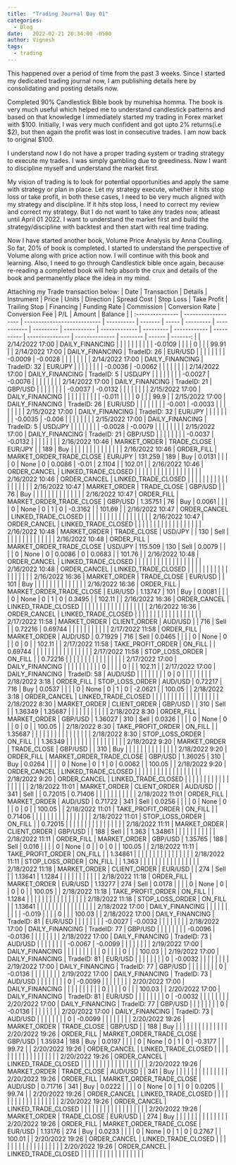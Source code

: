 ```yaml
---
title:  "Trading Journal Day 01"
categories:
  - Blog
date:   2022-02-21 20:34:00 -0500
author: Vignesh
tags: 
  - trading
---
```


This happened over a period of time from the past 3 weeks. Since I started my dedicated trading journal now, I am publishing details here by consolidating and posting details now.

Completed 90% Candlestick Bible book by munehisa homma. The book is very much useful which helped me to understand candlestick patterns and based on that knowledge I immediately started my trading in Forex market with $100. Initially, I was very much confident and got upto 2% returns(i.e $2), but then again the profit was lost in consecutive trades. I am now back to original $100. 

I understand now I do not have a proper trading system or trading strategy to execute my trades. I was simply gambling due to greediness. Now I want to discipline myself and understand the market first. 

My vision of trading is to look for potential opportunities and apply the same with strategy or plan in place. Let my strategy execute, whether it hits stop loss or take profit, in both these cases, I need to be very much aligned with my strategy and discipline. If it hits stop loss, I need to correct my review and correct my strategy. But I do not want to take any trades now, atleast until April 01 2022. I want to understand the market first and build the strategy/discipline with backtest and then start with real time trading.

Now I have started another book, Volume Price Analysis by Anna Coulling. So far, 20% of book is completed. I started to understand the perspective of Volume along with price action now. I will continue with this book and learning. Also, I need to go through Candlestick bible once again, because re-reading a completed book will help absorb the crux and details of the book and permanently place the idea in my mind.

Attaching my Trade transaction below:
| Date            | Transaction         | Details                     | Instrument | Price   | Units | Direction | Spread Cost | Stop Loss | Take Profit | Trailing Stop | Financing | Funding Rate | Commission | Conversion Rate | Conversion Fee | P/L      | Amount | Balance |
| :--------------- | ------------------- | --------------------------- | ---------- | ------- | ----- | --------- | ----------- | --------- | ----------- | ------------- | --------- | ------------ | ---------- | --------------- | -------------- | -------- | ------ | -------: |
| 2/14/2022 17:00 | DAILY\_FINANCING    |                             |            |         |       |           |             |           |             |               | \-0.0109  |              |            |                 | 0              |          |        | 99.91   |
| 2/14/2022 17:00 | DAILY\_FINANCING    | TradeID: 26                 | EUR/USD    |         |       |           |             |           |             |               | \-0.0009  | \-0.0028     |            |                 |                |          |        |         |
| 2/14/2022 17:00 | DAILY\_FINANCING    | TradeID: 32                 | EUR/JPY    |         |       |           |             |           |             |               | \-0.0036  | \-0.0062     |            |                 |                |          |        |         |
| 2/14/2022 17:00 | DAILY\_FINANCING    | TradeID: 5                  | USD/JPY    |         |       |           |             |           |             |               | \-0.0027  | \-0.0076     |            |                 |                |          |        |         |
| 2/14/2022 17:00 | DAILY\_FINANCING    | TradeID: 21                 | GBP/USD    |         |       |           |             |           |             |               | \-0.0037  | \-0.0132     |            |                 |                |          |        |         |
| 2/15/2022 17:00 | DAILY\_FINANCING    |                             |            |         |       |           |             |           |             |               | \-0.011   |              |            |                 | 0              |          |        | 99.9    |
| 2/15/2022 17:00 | DAILY\_FINANCING    | TradeID: 26                 | EUR/USD    |         |       |           |             |           |             |               | \-0.001   | \-0.0033     |            |                 |                |          |        |         |
| 2/15/2022 17:00 | DAILY\_FINANCING    | TradeID: 32                 | EUR/JPY    |         |       |           |             |           |             |               | \-0.0035  | \-0.006      |            |                 |                |          |        |         |
| 2/15/2022 17:00 | DAILY\_FINANCING    | TradeID: 5                  | USD/JPY    |         |       |           |             |           |             |               | \-0.0028  | \-0.0079     |            |                 |                |          |        |         |
| 2/15/2022 17:00 | DAILY\_FINANCING    | TradeID: 21                 | GBP/USD    |         |       |           |             |           |             |               | \-0.0037  | \-0.0132     |            |                 |                |          |        |         |
| 2/16/2022 10:46 | MARKET\_ORDER       | TRADE\_CLOSE                | EUR/JPY    |         | 189   | Buy       |             |           |             |               |           |              |            |                 |                |          |        |         |
| 2/16/2022 10:46 | ORDER\_FILL         | MARKET\_ORDER\_TRADE\_CLOSE | EUR/JPY    | 131.259 | 189   | Buy       | 0.0131      |           |             |               | 0         | None         | 0          | 0.0086          | \-0.01         | 2.1104   |        | 102.01  |
| 2/16/2022 10:46 | ORDER\_CANCEL       | LINKED\_TRADE\_CLOSED       |            |         |       |           |             |           |             |               |           |              |            |                 |                |          |        |         |
| 2/16/2022 10:46 | ORDER\_CANCEL       | LINKED\_TRADE\_CLOSED       |            |         |       |           |             |           |             |               |           |              |            |                 |                |          |        |         |
| 2/16/2022 10:47 | MARKET\_ORDER       | TRADE\_CLOSE                | GBP/USD    |         | 76    | Buy       |             |           |             |               |           |              |            |                 |                |          |        |         |
| 2/16/2022 10:47 | ORDER\_FILL         | MARKET\_ORDER\_TRADE\_CLOSE | GBP/USD    | 1.35751 | 76    | Buy       | 0.0061      |           |             |               | 0         | None         | 0          | 1               | 0              | \-0.3162 |        | 101.69  |
| 2/16/2022 10:47 | ORDER\_CANCEL       | LINKED\_TRADE\_CLOSED       |            |         |       |           |             |           |             |               |           |              |            |                 |                |          |        |         |
| 2/16/2022 10:47 | ORDER\_CANCEL       | LINKED\_TRADE\_CLOSED       |            |         |       |           |             |           |             |               |           |              |            |                 |                |          |        |         |
| 2/16/2022 10:48 | MARKET\_ORDER       | TRADE\_CLOSE                | USD/JPY    |         | 130   | Sell      |             |           |             |               |           |              |            |                 |                |          |        |         |
| 2/16/2022 10:48 | ORDER\_FILL         | MARKET\_ORDER\_TRADE\_CLOSE | USD/JPY    | 115.509 | 130   | Sell      | 0.0079      |           |             |               | 0         | None         | 0          | 0.0086          | 0              | 0.0683   |        | 101.76  |
| 2/16/2022 10:48 | ORDER\_CANCEL       | LINKED\_TRADE\_CLOSED       |            |         |       |           |             |           |             |               |           |              |            |                 |                |          |        |         |
| 2/16/2022 10:48 | ORDER\_CANCEL       | LINKED\_TRADE\_CLOSED       |            |         |       |           |             |           |             |               |           |              |            |                 |                |          |        |         |
| 2/16/2022 16:36 | MARKET\_ORDER       | TRADE\_CLOSE                | EUR/USD    |         | 101   | Buy       |             |           |             |               |           |              |            |                 |                |          |        |         |
| 2/16/2022 16:36 | ORDER\_FILL         | MARKET\_ORDER\_TRADE\_CLOSE | EUR/USD    | 1.13747 | 101   | Buy       | 0.0081      |           |             |               | 0         | None         | 0          | 1               | 0              | 0.3495   |        | 102.11  |
| 2/16/2022 16:36 | ORDER\_CANCEL       | LINKED\_TRADE\_CLOSED       |            |         |       |           |             |           |             |               |           |              |            |                 |                |          |        |         |
| 2/16/2022 16:36 | ORDER\_CANCEL       | LINKED\_TRADE\_CLOSED       |            |         |       |           |             |           |             |               |           |              |            |                 |                |          |        |         |
| 2/17/2022 11:58 | MARKET\_ORDER       | CLIENT\_ORDER               | AUD/USD    |         | 716   | Sell      |             | 0.72216   | 0.69744     |               |           |              |            |                 |                |          |        |         |
| 2/17/2022 11:58 | ORDER\_FILL         | MARKET\_ORDER               | AUD/USD    | 0.71929 | 716   | Sell      | 0.0465      |           |             |               | 0         | None         | 0          |                 | 0              | 0        |        | 102.11  |
| 2/17/2022 11:58 | TAKE\_PROFIT\_ORDER | ON\_FILL                    |            | 0.69744 |       |           |             |           |             |               |           |              |            |                 |                |          |        |         |
| 2/17/2022 11:58 | STOP\_LOSS\_ORDER   | ON\_FILL                    |            | 0.72216 |       |           |             |           |             |               |           |              |            |                 |                |          |        |         |
| 2/17/2022 17:00 | DAILY\_FINANCING    |                             |            |         |       |           |             |           |             |               | 0         |              |            |                 | 0              |          |        | 102.11  |
| 2/17/2022 17:00 | DAILY\_FINANCING    | TradeID: 58                 | AUD/USD    |         |       |           |             |           |             |               | 0         | 0            |            |                 |                |          |        |         |
| 2/18/2022 3:18  | ORDER\_FILL         | STOP\_LOSS\_ORDER           | AUD/USD    | 0.72217 | 716   | Buy       | 0.0537      |           |             |               | 0         | None         | 0          | 1               | 0              | \-2.0621 |        | 100.05  |
| 2/18/2022 3:18  | ORDER\_CANCEL       | LINKED\_TRADE\_CLOSED       |            |         |       |           |             |           |             |               |           |              |            |                 |                |          |        |         |
| 2/18/2022 8:30  | MARKET\_ORDER       | CLIENT\_ORDER               | GBP/USD    |         | 310   | Sell      |             | 1.36349   | 1.35687     |               |           |              |            |                 |                |          |        |         |
| 2/18/2022 8:30  | ORDER\_FILL         | MARKET\_ORDER               | GBP/USD    | 1.36027 | 310   | Sell      | 0.0326      |           |             |               | 0         | None         | 0          |                 | 0              | 0        |        | 100.05  |
| 2/18/2022 8:30  | TAKE\_PROFIT\_ORDER | ON\_FILL                    |            | 1.35687 |       |           |             |           |             |               |           |              |            |                 |                |          |        |         |
| 2/18/2022 8:30  | STOP\_LOSS\_ORDER   | ON\_FILL                    |            | 1.36349 |       |           |             |           |             |               |           |              |            |                 |                |          |        |         |
| 2/18/2022 9:20  | MARKET\_ORDER       | TRADE\_CLOSE                | GBP/USD    |         | 310   | Buy       |             |           |             |               |           |              |            |                 |                |          |        |         |
| 2/18/2022 9:20  | ORDER\_FILL         | MARKET\_ORDER\_TRADE\_CLOSE | GBP/USD    | 1.36025 | 310   | Buy       | 0.0264      |           |             |               | 0         | None         | 0          | 1               | 0              | 0.0062   |        | 100.05  |
| 2/18/2022 9:20  | ORDER\_CANCEL       | LINKED\_TRADE\_CLOSED       |            |         |       |           |             |           |             |               |           |              |            |                 |                |          |        |         |
| 2/18/2022 9:20  | ORDER\_CANCEL       | LINKED\_TRADE\_CLOSED       |            |         |       |           |             |           |             |               |           |              |            |                 |                |          |        |         |
| 2/18/2022 11:01 | MARKET\_ORDER       | CLIENT\_ORDER               | AUD/USD    |         | 341   | Sell      |             | 0.72015   | 0.71406     |               |           |              |            |                 |                |          |        |         |
| 2/18/2022 11:01 | ORDER\_FILL         | MARKET\_ORDER               | AUD/USD    | 0.71722 | 341   | Sell      | 0.0256      |           |             |               | 0         | None         | 0          |                 | 0              | 0        |        | 100.05  |
| 2/18/2022 11:01 | TAKE\_PROFIT\_ORDER | ON\_FILL                    |            | 0.71406 |       |           |             |           |             |               |           |              |            |                 |                |          |        |         |
| 2/18/2022 11:01 | STOP\_LOSS\_ORDER   | ON\_FILL                    |            | 0.72015 |       |           |             |           |             |               |           |              |            |                 |                |          |        |         |
| 2/18/2022 11:11 | MARKET\_ORDER       | CLIENT\_ORDER               | GBP/USD    |         | 188   | Sell      |             | 1.363     | 1.34861     |               |           |              |            |                 |                |          |        |         |
| 2/18/2022 11:11 | ORDER\_FILL         | MARKET\_ORDER               | GBP/USD    | 1.35765 | 188   | Sell      | 0.016       |           |             |               | 0         | None         | 0          |                 | 0              | 0        |        | 100.05  |
| 2/18/2022 11:11 | TAKE\_PROFIT\_ORDER | ON\_FILL                    |            | 1.34861 |       |           |             |           |             |               |           |              |            |                 |                |          |        |         |
| 2/18/2022 11:11 | STOP\_LOSS\_ORDER   | ON\_FILL                    |            | 1.363   |       |           |             |           |             |               |           |              |            |                 |                |          |        |         |
| 2/18/2022 11:18 | MARKET\_ORDER       | CLIENT\_ORDER               | EUR/USD    |         | 274   | Sell      |             | 1.13641   | 1.1284      |               |           |              |            |                 |                |          |        |         |
| 2/18/2022 11:18 | ORDER\_FILL         | MARKET\_ORDER               | EUR/USD    | 1.13277 | 274   | Sell      | 0.0178      |           |             |               | 0         | None         | 0          |                 | 0              | 0        |        | 100.05  |
| 2/18/2022 11:18 | TAKE\_PROFIT\_ORDER | ON\_FILL                    |            | 1.1284  |       |           |             |           |             |               |           |              |            |                 |                |          |        |         |
| 2/18/2022 11:18 | STOP\_LOSS\_ORDER   | ON\_FILL                    |            | 1.13641 |       |           |             |           |             |               |           |              |            |                 |                |          |        |         |
| 2/18/2022 17:00 | DAILY\_FINANCING    |                             |            |         |       |           |             |           |             |               | \-0.019   |              |            |                 | 0              |          |        | 100.03  |
| 2/18/2022 17:00 | DAILY\_FINANCING    | TradeID: 81                 | EUR/USD    |         |       |           |             |           |             |               | \-0.0027  | \-0.0032     |            |                 |                |          |        |         |
| 2/18/2022 17:00 | DAILY\_FINANCING    | TradeID: 77                 | GBP/USD    |         |       |           |             |           |             |               | \-0.0096  | \-0.0136     |            |                 |                |          |        |         |
| 2/18/2022 17:00 | DAILY\_FINANCING    | TradeID: 73                 | AUD/USD    |         |       |           |             |           |             |               | \-0.0067  | \-0.0099     |            |                 |                |          |        |         |
| 2/19/2022 17:00 | DAILY\_FINANCING    |                             |            |         |       |           |             |           |             |               | 0         |              |            |                 | 0              |          |        | 100.03  |
| 2/19/2022 17:00 | DAILY\_FINANCING    | TradeID: 81                 | EUR/USD    |         |       |           |             |           |             |               | 0         | \-0.0032     |            |                 |                |          |        |         |
| 2/19/2022 17:00 | DAILY\_FINANCING    | TradeID: 77                 | GBP/USD    |         |       |           |             |           |             |               | 0         | \-0.0136     |            |                 |                |          |        |         |
| 2/19/2022 17:00 | DAILY\_FINANCING    | TradeID: 73                 | AUD/USD    |         |       |           |             |           |             |               | 0         | \-0.0099     |            |                 |                |          |        |         |
| 2/20/2022 17:00 | DAILY\_FINANCING    |                             |            |         |       |           |             |           |             |               | 0         |              |            |                 | 0              |          |        | 100.03  |
| 2/20/2022 17:00 | DAILY\_FINANCING    | TradeID: 81                 | EUR/USD    |         |       |           |             |           |             |               | 0         | \-0.0032     |            |                 |                |          |        |         |
| 2/20/2022 17:00 | DAILY\_FINANCING    | TradeID: 77                 | GBP/USD    |         |       |           |             |           |             |               | 0         | \-0.0136     |            |                 |                |          |        |         |
| 2/20/2022 17:00 | DAILY\_FINANCING    | TradeID: 73                 | AUD/USD    |         |       |           |             |           |             |               | 0         | \-0.0099     |            |                 |                |          |        |         |
| 2/20/2022 19:26 | MARKET\_ORDER       | TRADE\_CLOSE                | GBP/USD    |         | 188   | Buy       |             |           |             |               |           |              |            |                 |                |          |        |         |
| 2/20/2022 19:26 | ORDER\_FILL         | MARKET\_ORDER\_TRADE\_CLOSE | GBP/USD    | 1.35934 | 188   | Buy       | 0.0197      |           |             |               | 0         | None         | 0          | 1               | 0              | \-0.3177 |        | 99.72   |
| 2/20/2022 19:26 | ORDER\_CANCEL       | LINKED\_TRADE\_CLOSED       |            |         |       |           |             |           |             |               |           |              |            |                 |                |          |        |         |
| 2/20/2022 19:26 | ORDER\_CANCEL       | LINKED\_TRADE\_CLOSED       |            |         |       |           |             |           |             |               |           |              |            |                 |                |          |        |         |
| 2/20/2022 19:26 | MARKET\_ORDER       | TRADE\_CLOSE                | AUD/USD    |         | 341   | Buy       |             |           |             |               |           |              |            |                 |                |          |        |         |
| 2/20/2022 19:26 | ORDER\_FILL         | MARKET\_ORDER\_TRADE\_CLOSE | AUD/USD    | 0.71716 | 341   | Buy       | 0.0222      |           |             |               | 0         | None         | 0          | 1               | 0              | 0.0205   |        | 99.74   |
| 2/20/2022 19:26 | ORDER\_CANCEL       | LINKED\_TRADE\_CLOSED       |            |         |       |           |             |           |             |               |           |              |            |                 |                |          |        |         |
| 2/20/2022 19:26 | ORDER\_CANCEL       | LINKED\_TRADE\_CLOSED       |            |         |       |           |             |           |             |               |           |              |            |                 |                |          |        |         |
| 2/20/2022 19:26 | MARKET\_ORDER       | TRADE\_CLOSE                | EUR/USD    |         | 274   | Buy       |             |           |             |               |           |              |            |                 |                |          |        |         |
| 2/20/2022 19:26 | ORDER\_FILL         | MARKET\_ORDER\_TRADE\_CLOSE | EUR/USD    | 1.13176 | 274   | Buy       | 0.0233      |           |             |               | 0         | None         | 0          | 1               | 0              | 0.2767   |        | 100.01  |
| 2/20/2022 19:26 | ORDER\_CANCEL       | LINKED\_TRADE\_CLOSED       |            |         |       |           |             |           |             |               |           |              |            |                 |                |          |        |         |
| 2/20/2022 19:26 | ORDER\_CANCEL       | LINKED\_TRADE\_CLOSED       |            |         |       |           |             |           |             |               |           |              |            |                 |                |          |        |         |
